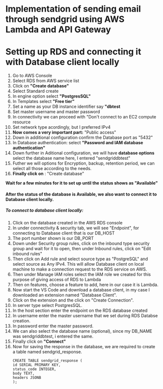 # Implementation of sending email through sendgrid using AWS Lambda and API Gateway











# Setting up RDS and connecting it with Database client locally
1. Go to AWS Console
2. Select RDS from AWS service list
3. Click on <b>"Create database"</b>
4. Select Standard create
5. In engine option select <b>"PostgresSQL"</b>
6. In Templates select <b>"Free tier"</b>
7. Set a name as your DB instance identifier say <b>"dbtest</b>
8. Set master username and master password
9. In connectivity we can proceed with "Don't connect to an EC2 compute resource
10. Set network type acordingly, but I preferred IPv4
11. <b>Now comes a very important part:</b> "Public access"
12. Down in additional configuration confirm the Database port as "5432"
13. In Database authentication: select <b>"Password and IAM database authentication"</b>
14. Down further in Aditional configuration, we will have <b>database options</b> select the database name here, I entered "sendgriddbtest"
15. Futher we will options for Encryption, backup, retention period, we can select all those according to the needs.
16. <b> Finally click on</b> : "Create database"

<b> Wait for a few minutes for it to set up until the status shows as "Available"</b>

#### After the status of the database is Available, we also want to connect it to Database client locally.
##### To connect to database client locally:
1. Click on the database created in the AWS RDS console
2. In under connectivity & security tab, we will see "Endpoint", for connecting to Database client that is our DB_HOST
3. The port number shown is our DB_PORT
4. Down under Security group rules, click on the inbound type security group and wait for it to open, then under Inbound rules, click on "Edit inbound rules"
5. Then click on Add rule and select source type as "PostgreSQL" and select source as Any IPv4. This will allow Database client on local machine to make a connection request to the RDS service on AWS.
6. Then under Manage IAM roles select the IAM role we created for this purpose of giving access of RDS to Lambda
7. Then on features, choose a feature to add, here in our case it is Lambda.
8. Now start the VS Code and download a database client, in my case I downloaded an extension named "Database Client".
9. Click on the extension and the click on "Create Connection".
10. In server type select PostgresSQL.
11. In the host section enter the endpoint on the RDS database created
12. In username enter the master username that we set during RDS Databse creation.
13. In password enter the master password.
14. We can also select the database name (optional), since my DB_NAME was sendgriddbtest, i entered the same.
15. Finally click on <b>"Connect"</b>
16. Now for saving the response in the database, we are required to create a table named sendgrid_response.
    ```
    CREATE TABLE sendgrid_response (
    id SERIAL PRIMARY KEY,
    status_code INTEGER,
    body TEXT,
    headers JSONB
    );
    ```


